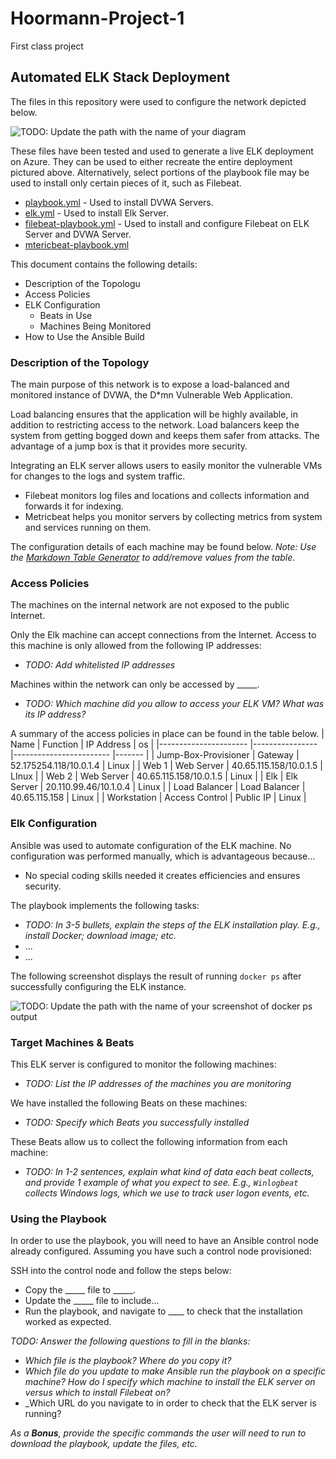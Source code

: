 # Hoormann-Project-1
First class project 
## Automated ELK Stack Deployment

The files in this repository were used to configure the network depicted below.

![TODO: Update the path with the name of your diagram](Images/diagram_filename.png)

These files have been tested and used to generate a live ELK deployment on Azure. They can be used to either recreate the entire deployment pictured above. Alternatively, select portions of the playbook file may be used to install only certain pieces of it, such as Filebeat.

 
* [playbook.yml](./Ansible/playbook.yml) - Used to install DVWA Servers.
* [elk.yml](./Ansible/elk.yml) - Used to install Elk Server.
* [filebeat-playbook.yml](./Ansible/filebeat-playbook.yml) - Used to install and configure Filebeat on ELK Server and DVWA Server.
* [mtericbeat-playbook.yml](./Ansible/metric-playbook.yml)

This document contains the following details:
- Description of the Topologu
- Access Policies
- ELK Configuration
  - Beats in Use
  - Machines Being Monitored
- How to Use the Ansible Build


### Description of the Topology

The main purpose of this network is to expose a load-balanced and monitored instance of DVWA, the D*mn Vulnerable Web Application.

Load balancing ensures that the application will be highly available, in addition to restricting access to the network.
Load balancers keep the system from getting bogged down and keeps them safer from attacks. The advantage of a jump box is that it provides more security. 

Integrating an ELK server allows users to easily monitor the vulnerable VMs for changes to the logs and system traffic.
- Filebeat monitors log files and locations and collects information and forwards it for indexing. 
- Metricbeat helps you monitor servers by collecting metrics from system and services running on them. 

The configuration details of each machine may be found below.
_Note: Use the [Markdown Table Generator](http://www.tablesgenerator.com/markdown_tables) to add/remove values from the table_.



### Access Policies

The machines on the internal network are not exposed to the public Internet.

Only the Elk machine can accept connections from the Internet. Access to this machine is only allowed from the following IP addresses:
- _TODO: Add whitelisted IP addresses_

Machines within the network can only be accessed by _____.
- _TODO: Which machine did you allow to access your ELK VM? What was its IP address?_

A summary of the access policies in place can be found in the table below.
| Name                 	| Function       	| IP Address             	| os    	|
|----------------------	|----------------	|------------------------	|-------	|
| Jump-Box-Provisioner 	| Gateway        	| 52.175254.118/10.0.1.4 	| Linux 	|
| Web 1                	| Web Server     	| 40.65.115.158/10.0.1.5 	| LInux 	|
| Web 2                	| Web Server     	| 40.65.115.158/10.0.1.5 	| Linux 	|
| Elk                  	| Elk Server     	| 20.110.99.46/10.1.0.4  	| Linux 	|
| Load Balancer        	| Load Balancer  	| 40.65.115.158          	| Linux 	|
| Workstation          	| Access Control 	| Public IP              	| Linux 	|

### Elk Configuration

Ansible was used to automate configuration of the ELK machine. No configuration was performed manually, which is advantageous because...
- No special coding skills needed it creates efficiencies and ensures security. 

The playbook implements the following tasks:
- _TODO: In 3-5 bullets, explain the steps of the ELK installation play. E.g., install Docker; download image; etc._
- ...
- ...

The following screenshot displays the result of running `docker ps` after successfully configuring the ELK instance.

![TODO: Update the path with the name of your screenshot of docker ps output](Images/docker_ps_output.png)

### Target Machines & Beats
This ELK server is configured to monitor the following machines:
- _TODO: List the IP addresses of the machines you are monitoring_

We have installed the following Beats on these machines:
- _TODO: Specify which Beats you successfully installed_

These Beats allow us to collect the following information from each machine:
- _TODO: In 1-2 sentences, explain what kind of data each beat collects, and provide 1 example of what you expect to see. E.g., `Winlogbeat` collects Windows logs, which we use to track user logon events, etc._

### Using the Playbook
In order to use the playbook, you will need to have an Ansible control node already configured. Assuming you have such a control node provisioned:

SSH into the control node and follow the steps below:
- Copy the _____ file to _____.
- Update the _____ file to include...
- Run the playbook, and navigate to ____ to check that the installation worked as expected.

_TODO: Answer the following questions to fill in the blanks:_
- _Which file is the playbook? Where do you copy it?_
- _Which file do you update to make Ansible run the playbook on a specific machine? How do I specify which machine to install the ELK server on versus which to install Filebeat on?_
- _Which URL do you navigate to in order to check that the ELK server is running?

_As a **Bonus**, provide the specific commands the user will need to run to download the playbook, update the files, etc._
